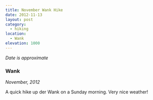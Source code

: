 ```yaml
---
title: November Wank Hike
date: 2012-11-13
layout: post
category:
  - hiking
location:
  - Wank
elevation: 1000
---
```


*Date is approximate*

### Wank
<i>November, 2012</i>

A quick hike up der Wank on a Sunday morning. Very nice weather!
